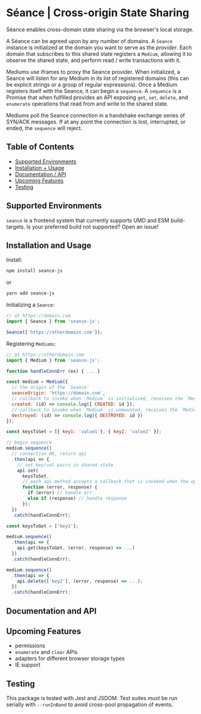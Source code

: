 # Séance | Cross-origin State Sharing

Séance enables cross-domain state sharing via the browser's local storage.

A Séance can be agreed upon by any number of domains. A `Seance` instance is initialized at the domain you want to serve as the *provider*. Each domain that subscribes to this shared state registers a `Medium`, allowing it to observe the shared state, and perform read / write transactions with it.

Mediums use iframes to proxy the Seance provider. When initialized, a Seance will listen for any Medium in its list of registered domains (this can be explicit strings or a group of regular expressions). Once a Medium registers itself with the Seance, it can begin a `sequence`. A `sequence` is a Promise that when fulfilled provides an API exposing `get`, `set`, `delete`, and `enumerate` operations that read from and write to the shared state.

Mediums poll the Seance connection in a handshake exchange series of SYN/ACK messages. If at any point the connection is lost, interrupted, or ended, the `sequence` will reject.

## Table of Contents

- [Supported Environments](#builds)
- [Installation + Usage](#usage)
- [Documentation / API](#docs)
- [Upcoming Features](#upcoming)
- [Testing](#test)

## <a name="builds"></a> Supported Environments

`seance` is a frontend system that currently supports UMD and ESM build-targets. Is your preferred build not supported? Open an issue!

## <a name="usage"></a> Installation and Usage

Install:

```bash
npm install seance-js
```

or

```bash
yarn add seance-js
```

Initializing a `Seance`:

```js
// at https://domain.com
import { Seance } from 'seance-js';

Seance(['https://otherdomain.com']);
```

Registering `Mediums`:

```js
// at https://otherdomain.com
import { Medium } from 'seance-js';

function handleConnErr (ex) { ... }

const medium = Medium({
  // the origin of the `Seance`
  seanceOrigin: 'https://domain.com',
  // callback to invoke when `Medium` is initialized, receives the `Medium`'s uuid
  created: (id) => console.log({ CREATED: id }),
  // callback to invoke when `Medium` is unmounted, receives the `Medium`'s uuid
  destroyed: (id) => console.log({ DESTROYED: id })
});

const keysToSet = [{ key1: 'value1'}, { key2: 'value2' }];

// begin sequence
medium.sequence()
  // connection OK, return api
  .then(api => {
    // set key/val pairs in shared state
    api.set(
      keysToSet,
      // each api method accepts a callback that is invoked when the operation succeeds (or fails)
      function (error, response) {
        if (error) // handle err
        else if (response) // handle response
      });
  })
  .catch(handleConnErr);

const keysToGet = ['key1'];

medium.sequence()
  .then(api => {
    api.get(keysToGet, (error, response) => ...)
  })
  .catch(handleConnErr);

medium.sequence()
  .then(api => {
    api.delete(['key2'], (error, response) => ...);
  })
  .catch(handleConnErr);

```

## <a name="docs"></a> Documentation and API

## <a name="upcoming"></a> Upcoming Features

- permissions
- `enumerate` and `clear` APIs
- adapters for different browser storage types
- IE support

## <a name="test"></a> Testing

This package is tested with Jest and JSDOM. Test suites *must* be run serially with `--runInBand` to avoid cross-pool propagation of events.
